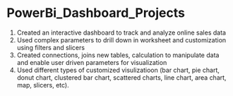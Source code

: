 # PowerBi_Dashboard_Projects

1) Created an interactive dashboard to track and analyze online sales data
2) Used complex parameters to drill down in worksheet and customization using filters and slicers
3) Created connections, joins new tables, calculation to manipulate data and enable user driven parameters for 
   visualization
4) Used different types of customized visulizatioon (bar chart, pie chart, donut chart, clustered bar chart,
   scattered charts, line chart, area chart, map, slicers, etc).
